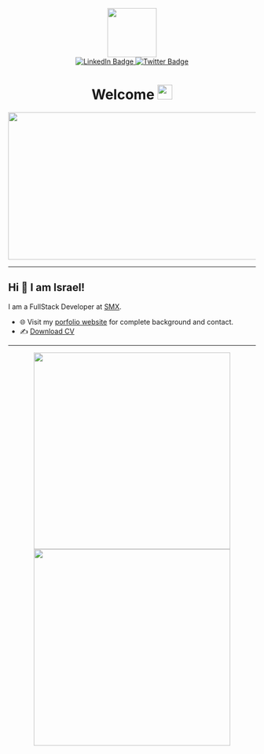 <div id="header" align="center">
  <img src="https://iramirezdevs.com/assets/img/monkey_iramirezdevs.gif" width="100"/>
  <div id="badges">
    <a href="https://www.linkedin.com/in/israel-ramirez-gaza-fullstack-developer">
      <img src="https://img.shields.io/badge/LinkedIn-blue?style=for-the-badge&logo=linkedin&logoColor=white" alt="LinkedIn Badge"/>
    </a>   
    <a href="https://twitter.com/DevsIramirez">
      <img src="https://img.shields.io/badge/Twitter-blue?style=for-the-badge&logo=twitter&logoColor=white" alt="Twitter Badge"/>
    </a>
  </div>
  <img src="https://iramirezdevs.com/assets/img/status-active-success.svg" alt=""/>
  <h1>
    Welcome
    <img src="https://media.giphy.com/media/hvRJCLFzcasrR4ia7z/giphy.gif" width="30px"/>
  </h1>
</div>
<div align="center">
  <img src="https://iramirezdevs.com/assets/img/monkey_stress.gif" width="600" height="300"/>
</div>

---


## Hi 👋 I am Israel! 
I am a FullStack Developer at [SMX](#). 

- 🌐 Visit my [porfolio website](https://iramirezdevs.com/) for complete background and contact.
- ✍️ [Download CV](https://www.iramirezdevs.com/assets/files/CV_en.pdf)

---
<p align = "center">
  <img src = "https://github-readme-stats.vercel.app/api?username=Izrael0101&show_icons=true&theme=bear" width = 400>
  <img src = "https://github-readme-streak-stats.herokuapp.com?user=Izrael0101&theme=dark&hide_border=true" width = 400>
</p>

